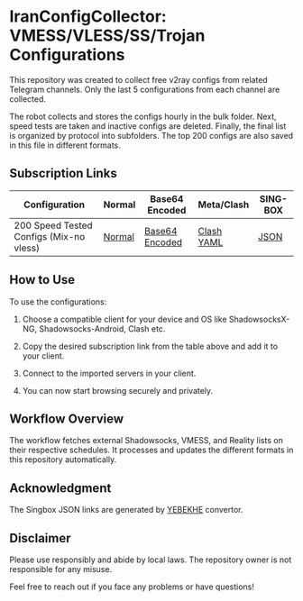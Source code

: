 # IranConfigCollector: VMESS/VLESS/SS/Trojan Configurations

This repository was created to collect free v2ray configs from related Telegram channels. Only the last 5 configurations from each channel are collected.

The robot collects and stores the configs hourly in the bulk folder. Next, speed tests are taken and inactive configs are deleted. Finally, the final list is organized by protocol into subfolders. The top 200 configs are also saved in this file in different formats.


## Subscription Links


| Configuration | Normal | Base64 Encoded | Meta/Clash | SING-BOX |
|-|-|-|-|-|  
| 200 Speed Tested Configs (Mix-no vless) | [Normal](https://raw.githubusercontent.com/lagzian/IranConfigCollector/main/V2.txt) | [Base64 Encoded](https://raw.githubusercontent.com/lagzian/IranConfigCollector/main/Base64.txt) | [Clash YAML](-) | [JSON](https://yebekhe.serv00.net/api/singbox/?url=https://raw.githubusercontent.com/lagzian/IranConfigCollector/main/V2.txt&limit=0&tun=true) |


## How to Use

To use the configurations:

1. Choose a compatible client for your device and OS like ShadowsocksX-NG, Shadowsocks-Android, Clash etc.

2. Copy the desired subscription link from the table above and add it to your client.

3. Connect to the imported servers in your client.

4. You can now start browsing securely and privately.

## Workflow Overview

The workflow fetches external Shadowsocks, VMESS, and Reality lists on their respective schedules. It processes and updates the different formats in this repository automatically.

## Acknowledgment

The Singbox JSON links are generated by [YEBEKHE](https://t.me/ItsMeYeBeKhe) convertor.

## Disclaimer

Please use responsibly and abide by local laws. The repository owner is not responsible for any misuse.

Feel free to reach out if you face any problems or have questions!
